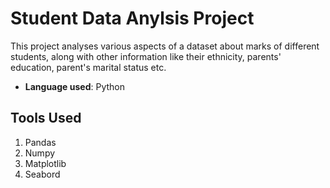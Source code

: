 # Student Data Anylsis Project
This project analyses various aspects of a dataset about marks of different students, along with other information like their ethnicity, parents' education, parent's marital status etc.

- **Language used**: Python

## Tools Used
1. Pandas
2. Numpy
3. Matplotlib
4. Seabord